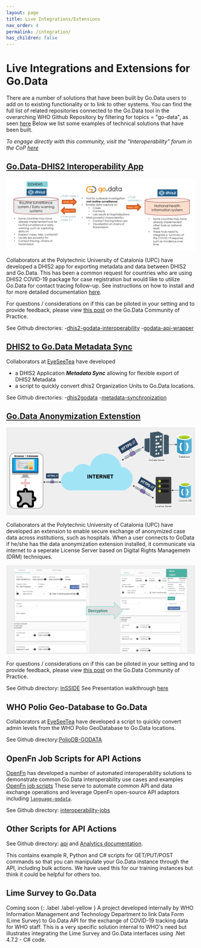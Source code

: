 ```yaml
---
layout: page
title: Live Integrations/Extensions
nav_order: 4
permalink: /integration/
has_children: false
---
```


# Live Integrations and Extensions for Go.Data

There are a number of solutions that have been built by Go.Data users to add on to existing functionality or to link to other systems. You can find the full list of related repositories connected to the Go.Data tool in the overarching WHO Github Repository by filtering for topics = "go-data", as seen [here](https://github.com/WorldHealthOrganization?q=go-data&type=&language=) Below we list some examples of technical solutions that have been built. 

_To engage directly with this community, visit the "Interoperability" forum in the CoP [here](https://community-godata.who.int/topics/interoperability/5fd8ec64f5c77e114e6c6823)_

## [Go.Data-DHIS2 Interoperability App](https://www.notion.so/Go-Data-DHIS2-Interoperability-App-3a12d174c9f34d64bc2a6bbe1ea9784d)

![architecture-summary](../assets/dhis2togodata.PNG)

Collaborators at the Polytechnic University of Catalonia (UPC) have developed a DHIS2 app for exporting metadata and data between DHIS2 and Go.Data. This has been a common request for countries who are using DHIS2 COVID-19 package for case registration but would like to utilize Go.Data for contact tracing follow-up. See instructions on how to install and for more detailed documentation [here](https://www.notion.so/Go-Data-DHIS2-Interoperability-App-3a12d174c9f34d64bc2a6bbe1ea9784d). 

For questions / considerations on if this can be piloted in your setting and to provide feedback, please view [this post](https://community-godata.who.int/conversations/interoperability/call-of-interest-piloting-godatadhis2-interoperability-app/6012b391dbaa4b35ec1837cd) on the Go.Data Community of Practice.

See Github directories: 
-[dhis2-godata-interoperability](https://github.com/WorldHealthOrganization/dhis2-godata-interoperability)
-[godata-api-wrapper](https://github.com/WorldHealthOrganization/godata-api-wrapper)

## [DHIS2 to Go.Data Metadata Sync](https://worldhealthorganization.github.io/metadata-synchronization-blessed/metadatasync/)
Collaborators at [EyeSeeTea](https://github.com/EyeSeeTea) have developed 
- a DHIS2 Application ***Metadata Sync*** allowing for flexible export of DHIS2 Metadata
- a script to quickly convert dhis2 Organization Units to Go.Data locations.

See Github directories:
-[dhis2godata](https://github.com/WorldHealthOrganization/WIDP-DHIS2-scripts/tree/master/dhis2godata)
-[metadata-synchronization](https://github.com/EyeSeeTea/metadata-synchronization-blessed)


## [Go.Data Anonymization Extenstion](https://github.com/WorldHealthOrganization/InSSIDE)

![](../assets/UPC_anony_infrastructure.png)

Collaborators at the Polytechnic University of Catalonia (UPC) have developed an extension to enable secure exchange of anonymized case data across institutions, such as hospitals. When a user connects to GoData if he/she has the data anonymization extension installed, it communicate via internet to a seperate License Server based on Digital Rights Managemetn (DRM) techniques.

![](../assets/UPC_decryption.png)

For questions / considerations on if this can be piloted in your setting and to provide feedback, please view [this post](https://community-godata.who.int/conversations/interoperability/godata-anonymization-browser-extension-for-secure-data-exchange-across-hospitalsinstitutions/60ae1c3b4a5ae60c2e29a844) on the Go.Data Community of Practice.

See Github directory: [InSSIDE](https://github.com/WorldHealthOrganization/InSSIDE)
See Presentation walkthrough [here](https://github.com/WorldHealthOrganization/godata/blob/master/docs/integration/GoData%20Anonymization%20-%20Final%20Presentation%202021%20May.pdf)

## WHO Polio Geo-Database to Go.Data

Collaborators at [EyeSeeTea](https://github.com/EyeSeeTea) have developed a script to quickly convert admin levels from the WHO Polio GeoDatabase to Go.Data locations.

See Github directory:[PolioDB-GODATA](https://github.com/EyeSeeTea/WHO-scripts)



## OpenFn Job Scripts for API Actions
[OpenFn](https://www.openfn.org/) has developed a number of automated interoperability solutions to demonstrate common Go.Data interoperability use cases and examples [OpenFn job scripts](https://docs.openfn.org/documentation.html#jobs) 
These serve to automate common API and data exchange operations and leverage OpenFn open-source API adaptors including [`language-godata`](https://github.com/WorldHealthOrganization/language-godata/).

See Github directory: [interoperability-jobs](https://github.com/WorldHealthOrganization/godata/tree/master/interoperability-jobs)

## Other Scripts for API Actions
See Github directory: [api](https://github.com/WorldHealthOrganization/godata/tree/master/api) and [Analytics documentation](https://worldhealthorganization.github.io/godata/analytics/).

This contains example R, Python and C# scripts for GET/PUT/POST commands so that you can manipulate your Go.Data instance through the API, including bulk actions. We have used this for our training instances but think it could be helpful for others too.

## Lime Survey to Go.Data
Coming soon
{: .label .label-yellow }
A project developed internally by WHO Information Management and Technology Department to link Data Form (Lime Survey) to Go.Data API for the exchange of COVID-19 tracking data for WHO staff. This is a very specific solution internal to WHO's need but illustrates integrating the Lime Survey and Go.Data interfaces using .Net 4.7.2 - C# code. 
